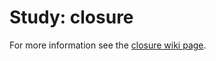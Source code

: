 # Study: closure

For more information see the [closure wiki page](https://github.com/elliot-hughes/fatjet_analysis/wiki/Study:-closure).
